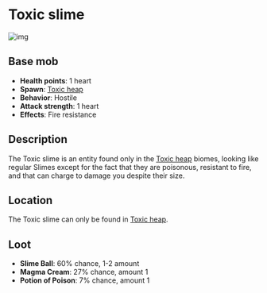 # Toxic slime

![img](https://static.miraheze.org/stardustlabswiki/8/88/Toxic\_slime.png)

## Base mob

* **Health points**: 1 heart
* **Spawn**: [Toxic heap](../nether-biomes/toxicheap.md)
* **Behavior**: Hostile
* **Attack strength**: 1 heart
* **Effects**: Fire resistance

## Description

The Toxic slime is an entity found only in the [Toxic heap](../nether-biomes/toxicheap.md) biomes, looking like regular Slimes except for the fact that they are poisonous, resistant to fire, and that can charge to damage you despite their size.

## Location

The Toxic slime can only be found in [Toxic heap](../nether-biomes/toxicheap.md).

## Loot

* **Slime Ball**: 60% chance, 1-2 amount
* **Magma Cream**: 27% chance, amount 1
* **Potion of Poison**: 7% chance, amount 1
